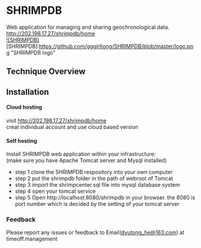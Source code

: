 SHRIMPDB
===

Web application for managing and sharing geochronological data.  <br>
http://202.198.17.27/shrimpdb/home<br>
[![SHRIMPDB]](http://202.198.17.27/shrimpdb/home)  
[SHRIMPDB]:https://github.com/gggirltong/SHRIMPDB/blob/master/logo.png "SHRIMPDB logo"   <br>

## Technique Overview

## Installation
#### Cloud hosting
visit http://202.198.17.27/shrimpdb/home<br>
creat individual account and use cloud based version
#### Self hosting
Install SHRIMPDB web application within your infrastructure:<br>
(make sure you have Apache Tomcat server and Mysql installed)<br>
* step 1  clone the SHRIMPDB respository into your own computer 
* step 2  put the shrimpdb folder in the path of webroot of Tomcat
* step 3  import the shrimpcenter.sql file into mysql database system
* step 4  open your tomcat service
* step 5  Open http://localhost:8080/shrimpdb in your browser. the 8080 is port number which is decided by the setting of your tomcat server
### Feedback
Please report any issues or feedback to Email(dyutong_he@163.com) at timeoff.management
